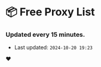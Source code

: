 # :package: Free Proxy List
### Updated every 15 minutes.

- Last updated: `2024-10-20 19:23`

:heart:
